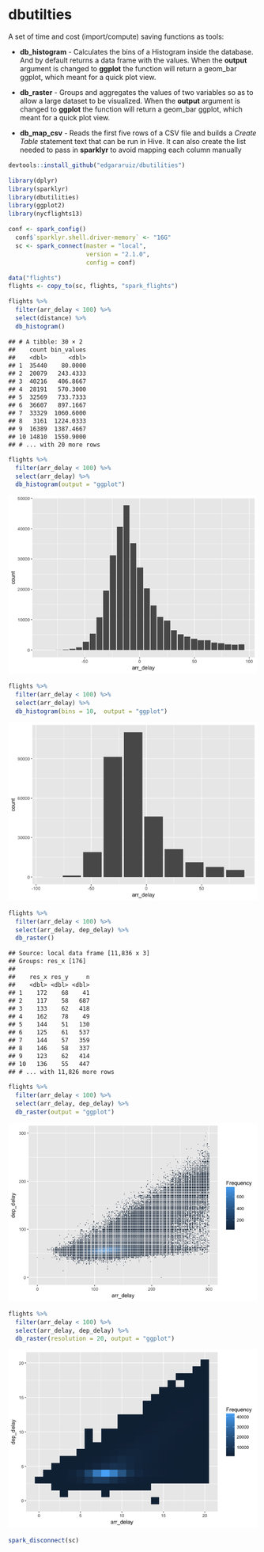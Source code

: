 dbutilties
================

A set of time and cost (import/compute) saving functions as tools:

-   **db\_histogram** - Calculates the bins of a Histogram inside the database. And by default returns a data frame with the values. When the **output** argument is changed to **ggplot** the function will return a geom\_bar ggplot, which meant for a quick plot view.

-   **db\_raster** - Groups and aggregates the values of two variables so as to allow a large dataset to be visualized. When the **output** argument is changed to **ggplot** the function will return a geom\_bar ggplot, which meant for a quick plot view.

-   **db\_map\_csv** - Reads the first five rows of a CSV file and builds a *Create Table* statement text that can be run in Hive. It can also create the list needed to pass in **sparklyr** to avoid mapping each column manually

``` r
devtools::install_github("edgararuiz/dbutilities")
```

``` r
library(dplyr)
library(sparklyr)
library(dbutilities)
library(ggplot2)
library(nycflights13)
```

``` r
conf <- spark_config()
  conf$`sparklyr.shell.driver-memory` <- "16G"
  sc <- spark_connect(master = "local", 
                      version = "2.1.0",
                      config = conf)
```

``` r
data("flights")
flights <- copy_to(sc, flights, "spark_flights")
```

``` r
flights %>%
  filter(arr_delay < 100) %>%
  select(distance) %>%
  db_histogram()
```

    ## # A tibble: 30 × 2
    ##    count bin_values
    ##    <dbl>      <dbl>
    ## 1  35440    80.0000
    ## 2  20079   243.4333
    ## 3  40216   406.8667
    ## 4  28191   570.3000
    ## 5  32569   733.7333
    ## 6  36607   897.1667
    ## 7  33329  1060.6000
    ## 8   3161  1224.0333
    ## 9  16389  1387.4667
    ## 10 14810  1550.9000
    ## # ... with 20 more rows

``` r
flights %>%
  filter(arr_delay < 100) %>%
  select(arr_delay) %>%
  db_histogram(output = "ggplot")
```

![](README_files/figure-markdown_github/unnamed-chunk-7-1.png)

``` r
flights %>%
  filter(arr_delay < 100) %>%
  select(arr_delay) %>%
  db_histogram(bins = 10,  output = "ggplot")
```

![](README_files/figure-markdown_github/unnamed-chunk-8-1.png)

``` r
flights %>%
  filter(arr_delay < 100) %>%
  select(arr_delay, dep_delay) %>%
  db_raster()
```

    ## Source: local data frame [11,836 x 3]
    ## Groups: res_x [176]
    ## 
    ##    res_x res_y     n
    ##    <dbl> <dbl> <dbl>
    ## 1    172    68    41
    ## 2    117    58   687
    ## 3    133    62   418
    ## 4    162    78    49
    ## 5    144    51   130
    ## 6    125    61   537
    ## 7    144    57   359
    ## 8    146    58   337
    ## 9    123    62   414
    ## 10   136    55   447
    ## # ... with 11,826 more rows

``` r
flights %>%
  filter(arr_delay < 100) %>%
  select(arr_delay, dep_delay) %>%
  db_raster(output = "ggplot")
```

![](README_files/figure-markdown_github/unnamed-chunk-10-1.png)

``` r
flights %>%
  filter(arr_delay < 100) %>%
  select(arr_delay, dep_delay) %>%
  db_raster(resolution = 20, output = "ggplot")
```

![](README_files/figure-markdown_github/unnamed-chunk-11-1.png)

``` r
spark_disconnect(sc)
```
